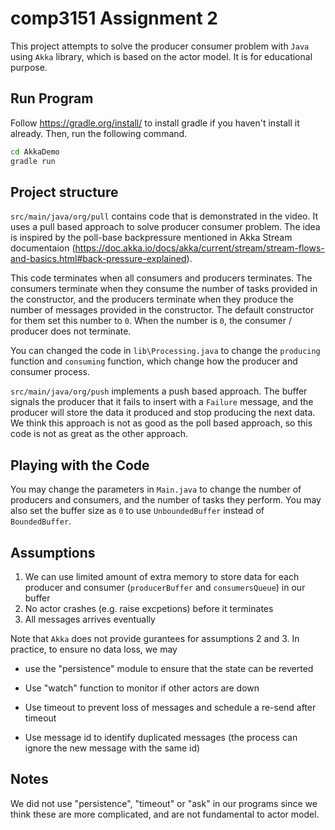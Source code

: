 # comp3151 Assignment 2
This project attempts to solve the producer consumer problem with `Java` using `Akka` library, which is based on the actor model. It is for educational purpose.

## Run Program
Follow https://gradle.org/install/ to install gradle if you haven't install it already. Then, run the following command.
```bash
cd AkkaDemo
gradle run
```

## Project structure
`src/main/java/org/pull` contains code that is demonstrated in the video. It uses a pull based approach to solve producer consumer problem. The idea is inspired by the poll-base backpressure mentioned in Akka Stream documentaion (https://doc.akka.io/docs/akka/current/stream/stream-flows-and-basics.html#back-pressure-explained). 

This code terminates when all consumers and producers terminates. The consumers terminate when they consume the number of tasks provided in the constructor, and the producers terminate when they produce the number of messages provided in the constructor. The default constructor for them set this number to `0`. When the number is `0`, the consumer / producer does not terminate.

You can changed the code in `lib\Processing.java` to change the `producing` function and `consuming` function, which change how the producer and consumer process.


`src/main/java/org/push` implements a push based approach. The buffer signals the producer that it fails to insert with a `Failure` message, and the producer will store the data it produced and stop producing the next data. We think this approach is not as good as the poll based approach, so this code is not as great as the other approach.

## Playing with the Code
You may change the parameters in `Main.java` to change the number of producers and consumers, and the number of tasks they perform. You may also set the buffer size as `0` to use `UnboundedBuffer` instead of `BoundedBuffer`.

## Assumptions
1. We can use limited amount of extra memory to store data for each producer and consumer (`producerBuffer` and `consumersQueue`) in our buffer
2. No actor crashes (e.g. raise excpetions) before it terminates
3. All messages arrives eventually

Note that `Akka` does not provide gurantees for assumptions 2 and 3. In practice, to ensure no data loss, we may 

- use the "persistence" module to ensure that the state can be reverted 

- Use "watch" function to monitor if other actors are down 

- Use timeout to prevent loss of messages and schedule a re-send after timeout 

- Use message id to identify duplicated messages (the process can ignore the new message with the same id)

## Notes
We did not use "persistence", "timeout" or "ask" in our programs since we think these are more complicated, and are not fundamental to actor model.
